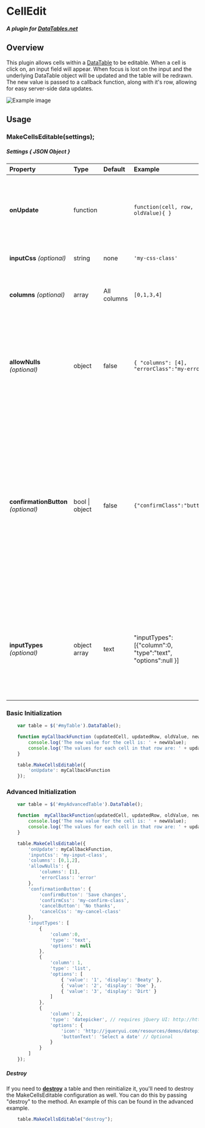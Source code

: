 ﻿# CellEdit
##### A plugin for [DataTables.net](https://datatables.net) 
## Overview
This plugin allows cells within a [DataTable](https://datatables.net/) to be editable. When a cell is click on, an input field will appear. When focus is lost on the input and the underlying DataTable object will be updated and the table will be redrawn. The new value is passed to a callback function, along with it's row, allowing for easy server-side data updates. 

![Example image](example.png "Example")

## Usage
### MakeCellsEditable(settings);
##### Settings { JSON Object  }
Property | Type | Default | Example | Details  
:------ | :------ | :------ | :-----| :------
**onUpdate** | function |  | ```function(cell, row, oldValue){ } ``` | The call back function to be executed. The updated **[cell](https://datatables.net/reference/api/cell())**, **[row](https://datatables.net/reference/api/row())**, and previous value in that cell are passed as arguements. 
**inputCss** _(optional)_| string | none |```'my-css-class'```| A CSS class that will be applied to the input field
**columns** _(optional)_| array | All columns |```[0,1,3,4]```| An array of column indexes defining the columns that you want to be editable.
**allowNulls** _(optional)_| object | false | ```{ "columns": [4], "errorClass":"my-error"}``` | Determines which columns should allow null values to be entered and what CSS to apply if user input fails validation. If **errorClass** is null a default error class will be applied.
**confirmationButton** _(optional)_| bool &#124; object | false | ```{"confirmClass":"button"}``` | Will cause two links to appear after the input; _"Confirm"_ and _"Cancel"_. User input will not be accepted until _"Confirm"_ is clicked by the user. You can optionally pass in an object with **confirmCss** and **cancelCss** properties instead of boolean. These propertiesspecify the CSS classes that should be applied to the _Confirm_ and _Cancel_ anchor tags.
**inputTypes** _(optional)_ | object array | text |  "inputTypes": [{"column":0, "type":"text", "options":null }] | Allows you to change the type of input that appears (IE dropdown or text). As different types of inputs are added I will update the advanced initialization example below with examples.

### Basic Initialization
```javascript
    var table = $('#myTable').DataTable();

    function myCallbackFunction (updatedCell, updatedRow, oldValue, newValue) {
        console.log('The new value for the cell is: ' + newValue);
        console.log('The values for each cell in that row are: ' + updatedRow.data());
    }

    table.MakeCellsEditable({
        'onUpdate': myCallbackFunction
    });
```
### Advanced Initialization
```javascript
    var table = $('#myAdvancedTable').DataTable();

    function  myCallbackFunction(updatedCell, updatedRow, oldValue, newValue) {
        console.log('The new value for the cell is: ' + newValue);
        console.log('The values for each cell in that row are: ' + updatedRow.data());
    }

    table.MakeCellsEditable({
        'onUpdate': myCallbackFunction,
        'inputCss': 'my-input-class',
        'columns': [0,1,2],
        'allowNulls': {
            'columns': [1],
            'errorClass': 'error'
        },
        'confirmationButton': {
            'confirmButton': 'Save changes',
            'confirmCss': 'my-confirm-class',
            'cancelButton': 'No thanks',
            'cancelCss': 'my-cancel-class'
        },
		'inputTypes': [
            {
				'column':0, 
				'type': 'text', 
				'options': null 
			}, 
            {
                'column': 1, 
                'type': 'list',
                'options': [
                    { 'value': '1', 'display': 'Beaty' },
                    { 'value': '2', 'display': 'Doe' },
                    { 'value': '3', 'display': 'Dirt' }
                ]
            },
			{
                'column': 2,
                'type': 'datepicker', // requires jQuery UI: http://http://jqueryui.com/download/
                'options': {
                    'icon': 'http://jqueryui.com/resources/demos/datepicker/images/calendar.gif', // Optional
                    'buttonText': 'Select a date' // Optional
                }
            }
        ]
    });
```
##### Destroy
If you need to **[destroy](https://datatables.net/reference/api/destroy())** a table and then reinitialize it, you'll need to destroy the MakeCellsEditable configuration as well. You can do this by passing "destroy" to the method. An example of this can be found in the advanced example.
```javascript
	table.MakeCellsEditable("destroy");
```
